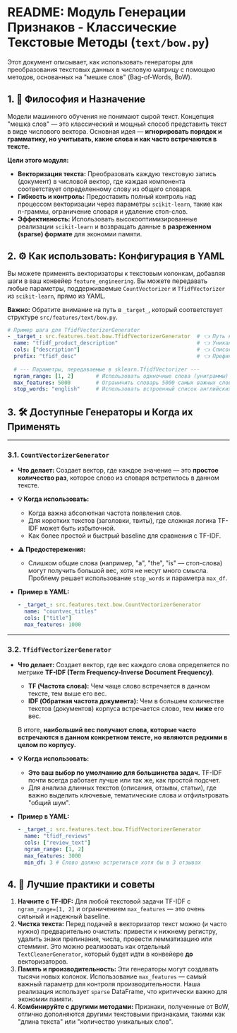 # README: Модуль Генерации Признаков - Классические Текстовые Методы (`text/bow.py`)

Этот документ описывает, как использовать генераторы для преобразования текстовых данных в числовую матрицу с помощью методов, основанных на "мешке слов" (Bag-of-Words, BoW).

## 1. 🎯 Философия и Назначение

Модели машинного обучения не понимают сырой текст. Концепция "мешка слов" — это классический и мощный способ представить текст в виде числового вектора. Основная идея — **игнорировать порядок и грамматику, но учитывать, какие слова и как часто встречаются в тексте.**

**Цели этого модуля:**

*   **Векторизация текста:** Преобразовать каждую текстовую запись (документ) в числовой вектор, где каждая компонента соответствует определенному слову из общего словаря.
*   **Гибкость и контроль:** Предоставить полный контроль над процессом векторизации через параметры `scikit-learn`, такие как n-граммы, ограничение словаря и удаление стоп-слов.
*   **Эффективность:** Использовать высокооптимизированные реализации `scikit-learn` и возвращать данные в **разреженном (sparse) формате** для экономии памяти.

## 2. ⚙️ Как использовать: Конфигурация в YAML

Вы можете применять векторизаторы к текстовым колонкам, добавляя шаги в ваш конвейер `feature_engineering`. Вы можете передавать любые параметры, поддерживаемые `CountVectorizer` и `TfidfVectorizer` из `scikit-learn`, прямо из YAML.

**Важно:** Обратите внимание на путь в `_target_`, который соответствует структуре `src/features/text/bow.py`.

```yaml
# Пример шага для TfidfVectorizerGenerator
- _target_: src.features.text.bow.TfidfVectorizerGenerator  # 👈 Путь к классу
  name: "tfidf_product_description"                         # 👈 Уникальное имя шага
  cols: ["description"]                                     # 👈 Список текстовых колонок
  prefix: "tfidf_desc"                                      # 👈 Префикс для новых признаков
  
  # --- Параметры, передаваемые в sklearn.TfidfVectorizer ---
  ngram_range: [1, 2]       # Использовать одиночные слова (униграммы) и пары слов (биграммы)
  max_features: 5000        # Ограничить словарь 5000 самых важных слов/биграмм
  stop_words: "english"     # Использовать встроенный список английских стоп-слов
```

## 3. 🛠️ Доступные Генераторы и Когда их Применять

---

### 3.1. `CountVectorizerGenerator`

*   **Что делает:** Создает вектор, где каждое значение — это **простое количество раз**, которое слово из словаря встретилось в данном тексте.

*   **💡 Когда использовать:**
    *   Когда важна абсолютная частота появления слов.
    *   Для коротких текстов (заголовки, твиты), где сложная логика TF-IDF может быть избыточной.
    *   Как более простой и быстрый baseline для сравнения с TF-IDF.

*   **⚠️ Предостережения:**
    *   Слишком общие слова (например, "a", "the", "is" — стоп-слова) могут получить большой вес, хотя не несут много смысла. Проблему решает использование `stop_words` и параметра `max_df`.

*   **Пример в YAML:**
    ```yaml
    - _target_: src.features.text.bow.CountVectorizerGenerator
      name: "countvec_titles"
      cols: ["title"]
      max_features: 1000
    ```

---

### 3.2. `TfidfVectorizerGenerator`

*   **Что делает:** Создает вектор, где вес каждого слова определяется по метрике **TF-IDF (Term Frequency-Inverse Document Frequency)**.
    *   **TF (Частота слова):** Чем чаще слово встречается в данном тексте, тем выше его вес.
    *   **IDF (Обратная частота документа):** Чем в большем количестве текстов (документов) корпуса встречается слово, тем **ниже** его вес.

    В итоге, **наибольший вес получают слова, которые часто встречаются в данном конкретном тексте, но являются редкими в целом по корпусу.**

*   **💡 Когда использовать:**
    *   **Это ваш выбор по умолчанию для большинства задач.** TF-IDF почти всегда работает лучше или так же, как простой подсчет.
    *   Для анализа длинных текстов (описания, отзывы, статьи), где важно выделить ключевые, тематические слова и отфильтровать "общий шум".

*   **Пример в YAML:**
    ```yaml
    - _target_: src.features.text.bow.TfidfVectorizerGenerator
      name: "tfidf_reviews"
      cols: ["review_text"]
      ngram_range: [1, 2]
      max_features: 3000
      min_df: 3 # Слово должно встретиться хотя бы в 3 отзывах
    ```

## 4. 🧠 Лучшие практики и советы

1.  **Начните с TF-IDF:** Для любой текстовой задачи TF-IDF с `ngram_range=[1, 2]` и ограничением `max_features` — это очень сильный и надежный baseline.
2.  **Чистка текста:** Перед подачей в векторизатор текст можно (и часто нужно) предварительно очистить: привести к нижнему регистру, удалить знаки препинания, числа, провести лемматизацию или стемминг. Это можно реализовать как отдельный `TextCleanerGenerator`, который будет идти в конвейере **до** векторизаторов.
3.  **Память и производительность:** Эти генераторы могут создавать тысячи новых колонок. Использование `max_features` — самый важный параметр для контроля производительности. Наша реализация использует `sparse` DataFrame, что критически важно для экономии памяти.
4.  **Комбинируйте с другими методами:** Признаки, полученные от BoW, отлично дополняются другими текстовыми признаками, такими как "длина текста" или "количество уникальных слов".